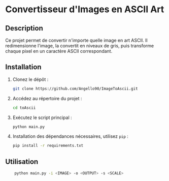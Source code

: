 # Convertisseur d'Images en ASCII Art

## Description
Ce projet permet de convertir n'importe quelle image en art ASCII. Il redimensionne l'image, la convertit en niveaux de gris, puis transforme chaque pixel en un caractère ASCII correspondant.

## Installation
1. Clonez le dépôt :
    ```sh
    git clone https://github.com/Angello90/ImageToAscii.git
    ```
2. Accédez au répertoire du projet :
    ```sh
    cd toAscii
    ```
3. Exécutez le script principal :
    ```sh
    python main.py
    ```
4. Installation des dépendances nécessaires, utilisez `pip` :
    ```sh
    pip install -r requirements.txt
    ```
## Utilisation
```sh
    python main.py -i <IMAGE> -o <OUTPUT> -s <SCALE>  
```
